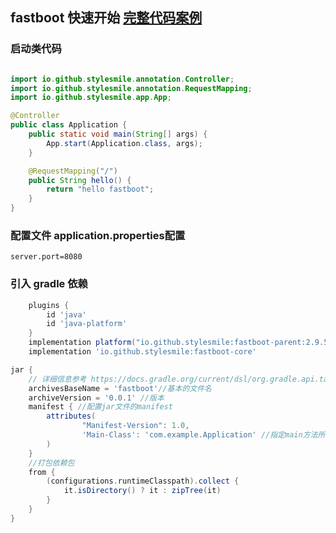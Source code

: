 ## fastboot 快速开始 [完整代码案例](../fastboot-example/fastboot-web-example)

### 启动类代码

```java

import io.github.stylesmile.annotation.Controller;
import io.github.stylesmile.annotation.RequestMapping;
import io.github.stylesmile.app.App;

@Controller
public class Application {
    public static void main(String[] args) {
        App.start(Application.class, args);
    }

    @RequestMapping("/")
    public String hello() {
        return "hello fastboot";
    }
}
```

### 配置文件 application.properties配置

```properties
server.port=8080
```

### 引入 gradle 依赖

```gradle
    plugins {
        id 'java'
        id 'java-platform'
    }
    implementation platform("io.github.stylesmile:fastboot-parent:2.9.5")
    implementation 'io.github.stylesmile:fastboot-core'
```

```gradle 打包配置 （需要在<Main-Class>这里指定启动类）
jar {
    // 详细信息参考 https://docs.gradle.org/current/dsl/org.gradle.api.tasks.bundling.Jar.html
    archivesBaseName = 'fastboot'//基本的文件名
    archiveVersion = '0.0.1' //版本
    manifest { //配置jar文件的manifest
        attributes(
                "Manifest-Version": 1.0,
                'Main-Class': 'com.example.Application' //指定main方法所在的文件
        )
    }
    //打包依赖包
    from {
        (configurations.runtimeClasspath).collect {
            it.isDirectory() ? it : zipTree(it)
        }
    }
}
```



